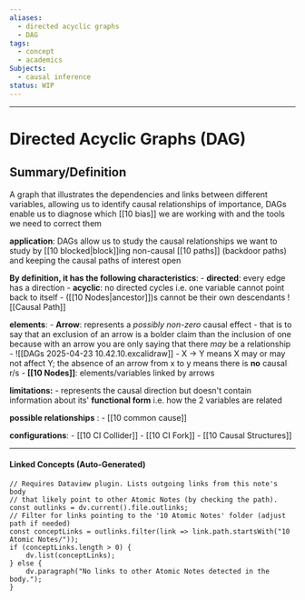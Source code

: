 ```yaml
---
aliases:
  - directed acyclic graphs
  - DAG
tags:
  - concept
  - academics
Subjects:
  - causal inference
status: WIP
---
```

---
# Directed Acyclic Graphs (DAG)
## Summary/Definition
A graph that illustrates the dependencies and links between different variables, allowing us to identify causal relationships of importance, DAGs enable us to diagnose which [[10 bias]] we are working with and the tools we need to correct them

**application**:
DAGs allow us to study the causal relationships we want to study by [[10 blocked|block]]ing non-causal [[10 paths]] (backdoor paths) and keeping the causal paths of interest open


**By definition, it has the following characteristics**:
	- **directed**: every edge has a direction
	- **acyclic**: no directed cycles i.e. one variable cannot point back to itself 
	- ([[10 Nodes|ancestor]])s cannot be their own descendants
![[Causal Path]]

**elements**:
	- **Arrow**: represents a *possibly non-zero* causal effect
		- that is to say that an exclusion of an arrow is a bolder claim than the inclusion of one because with an arrow you are only saying that there *may* be a relationship
		- ![[DAGs 2025-04-23 10.42.10.excalidraw]]
		- X -> Y means X may or may not affect Y; the absence of an arrow from x to y means there is **no** causal r/s
	- **[[10 Nodes]]**: elements/variables linked by arrows
	
**limitations:**
	- represents the causal direction but doesn't contain information about its' **functional form** i.e. how the 2 variables are related

**possible relationships** :
	- [[10 common cause]]

**configurations**:
	- [[10 CI Collider]]
	- [[10 CI Fork]]
	- [[10 Causal Structures]]
	

---
#### Linked Concepts (Auto-Generated)
```dataviewjs
// Requires Dataview plugin. Lists outgoing links from this note's body
// that likely point to other Atomic Notes (by checking the path).
const outlinks = dv.current().file.outlinks;
// Filter for links pointing to the '10 Atomic Notes' folder (adjust path if needed)
const conceptLinks = outlinks.filter(link => link.path.startsWith("10 Atomic Notes/"));
if (conceptLinks.length > 0) {
    dv.list(conceptLinks);
} else {
    dv.paragraph("No links to other Atomic Notes detected in the body.");
}
```